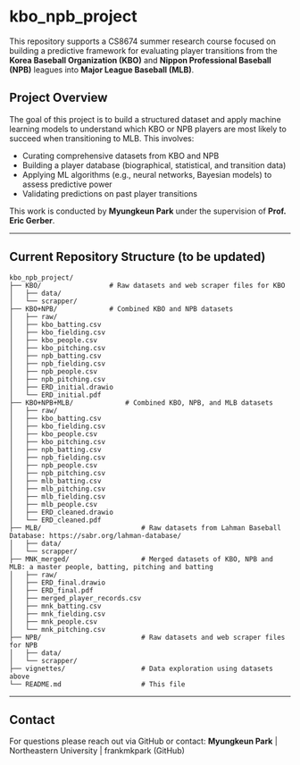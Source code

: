 # kbo_npb_project

This repository supports a CS8674 summer research course focused on building a predictive framework for evaluating player transitions from the **Korea Baseball Organization (KBO)** and **Nippon Professional Baseball (NPB)** leagues into **Major League Baseball (MLB)**.

## Project Overview

The goal of this project is to build a structured dataset and apply machine learning models to understand which KBO or NPB players are most likely to succeed when transitioning to MLB. This involves:

- Curating comprehensive datasets from KBO and NPB
- Building a player database (biographical, statistical, and transition data)
- Applying ML algorithms (e.g., neural networks, Bayesian models) to assess predictive power
- Validating predictions on past player transitions

This work is conducted by **Myungkeun Park** under the supervision of **Prof. Eric Gerber**.

---

## Current Repository Structure (to be updated)

```
kbo_npb_project/
├── KBO/                 # Raw datasets and web scraper files for KBO
│   ├── data/
│   └── scrapper/
├── KBO+NPB/             # Combined KBO and NPB datasets
│   ├── raw/
│   ├── kbo_batting.csv
│   ├── kbo_fielding.csv
│   ├── kbo_people.csv
│   ├── kbo_pitching.csv
│   ├── npb_batting.csv
│   ├── npb_fielding.csv
│   ├── npb_people.csv
│   ├── npb_pitching.csv
│   ├── ERD_initial.drawio
│   └── ERD_initial.pdf
├── KBO+NPB+MLB/             # Combined KBO, NPB, and MLB datasets
│   ├── raw/
│   ├── kbo_batting.csv
│   ├── kbo_fielding.csv
│   ├── kbo_people.csv
│   ├── kbo_pitching.csv
│   ├── npb_batting.csv
│   ├── npb_fielding.csv
│   ├── npb_people.csv
│   ├── npb_pitching.csv
│   ├── mlb_batting.csv
│   ├── mlb_pitching.csv
│   ├── mlb_fielding.csv
│   ├── mlb_people.csv
│   ├── ERD_cleaned.drawio
│   └── ERD_cleaned.pdf
├── MLB/                         # Raw datasets from Lahman Baseball Database: https://sabr.org/lahman-database/
│   ├── data/
│   └── scrapper/
├── MNK_merged/                  # Merged datasets of KBO, NPB and MLB: a master people, batting, pitching and batting
│   ├── raw/
│   ├── ERD_final.drawio
│   ├── ERD_final.pdf
│   ├── merged_player_records.csv
│   ├── mnk_batting.csv
│   ├── mnk_fielding.csv
│   ├── mnk_people.csv
│   └── mnk_pitching.csv
├── NPB/                         # Raw datasets and web scraper files for NPB
│   ├── data/
│   └── scrapper/
├── vignettes/                   # Data exploration using datasets above
└── README.md                    # This file
```

---
## Contact

For questions please reach out via GitHub or contact:
**Myungkeun Park** | Northeastern University | frankmkpark (GitHub)

